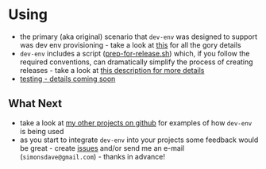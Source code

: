 # Using

* the primary (aka original) scenario that ```dev-env``` was designed
to support was dev env provisioning - take a look at [this](provisioning.md)
for all the gory details
* ```dev-env``` includes a script ([prep-for-release.sh](../bin/prep-for-release.sh))
which, if you follow the required conventions, can dramatically simplify the process
of creating releases - take a look at [this description for more details](prep-for-release-dot-sh.md)
* [testing - details coming soon](testing.md)

## What Next

* take a look at [my other projects on github](https://github.com/simonsdave)
for examples of how ```dev-env``` is being used
* as you start to integrate ```dev-env``` into your projects
some feedback would be great - create [issues](../../../issues) and/or
send me an e-mail (```simonsdave@gmail.com```) - thanks in advance!
